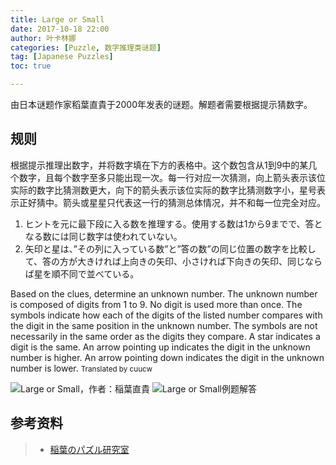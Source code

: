 ```yaml
---
title: Large or Small
date: 2017-10-18 22:00
author: 叶卡林娜
categories: [Puzzle, 数字推理类谜题]
tag: [Japanese Puzzles]
toc: true

---
```


由日本谜题作家稻葉直貴于2000年发表的谜题。解题者需要根据提示猜数字。

## 规则

根据提示推理出数字，并将数字填在下方的表格中。这个数包含从1到9中的某几个数字，且每个数字至多只能出现一次。每一行对应一次猜测，向上箭头表示该位实际的数字比猜测数更大，向下的箭头表示该位实际的数字比猜测数字小，星号表示正好猜中。箭头或星星只代表这一行的猜测总体情况，并不和每一位完全对应。

1. ヒントを元に最下段に入る数を推理する。使用する数は1から9までで、答となる数には同じ数字は使われていない。
2. 矢印と星は、”その列に入っている数”と”答の数”の同じ位置の数字を比較して、答の方が大きければ上向きの矢印、小さければ下向きの矢印、同じならば星を順不同で並べている。


Based on the clues, determine an unknown number. The unknown number is composed of digits from 1 to 9. No digit is used more than once. The symbols indicate how each of the digits of the listed number compares with the digit in the same position in the unknown number. The symbols are not necessarily in the same order as the digits they compare. A star indicates a digit is the same. An arrow pointing up indicates the digit in the unknown number is higher. An arrow pointing down indicates the digit in the unknown number is lower.
<small>Translated by cuucw</small>

![Large or Small，作者：稲葉直貴](/images/largeorsmall_e.png)
![Large or Small例题解答](/images/largeorsmall_a.png)

## 参考资料

> - [稲葉のパズル研究室](http://inabapuzzle.com/honkaku/large.html)